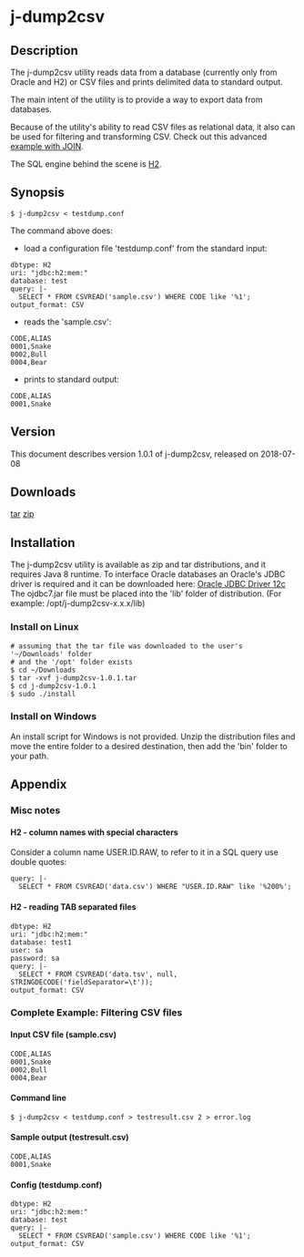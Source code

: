 # j-dump2csv #
## Description ##
The j-dump2csv utility reads data from a database (currently only from Oracle and H2)
or CSV files and prints delimited data to standard output.

The main intent of the utility is to provide a way to export data from databases.

Because of the utility's ability to read CSV files as relational data, it also can
be used for filtering and transforming CSV. Check out this advanced [example with JOIN](https://github.com/andrey-stepantsov/j-dump2csv/wiki/Using-%27JOIN%27-with-CSV).

The SQL engine behind the scene is [H2](http://h2database.com).
## Synopsis ##
~~~
$ j-dump2csv < testdump.conf
~~~
The command above does:
 * load a configuration file 'testdump.conf' from the standard input:
~~~
dbtype: H2
uri: "jdbc:h2:mem:"
database: test
query: |-
  SELECT * FROM CSVREAD('sample.csv') WHERE CODE like '%1';
output_format: CSV
~~~
 * reads the 'sample.csv':
~~~
CODE,ALIAS
0001,Snake
0002,Bull
0004,Bear
~~~
 * prints to standard output:
~~~
CODE,ALIAS
0001,Snake
~~~
  
## Version ##
This document describes version 1.0.1 of j-dump2csv, released on 2018-07-08
## Downloads ##
[tar](https://github.com/andrey-stepantsov/j-dump2csv/releases/download/1.0.1/j-dump2csv-1.0.1.tar)
[zip](https://github.com/andrey-stepantsov/j-dump2csv/releases/download/1.0.1/j-dump2csv-1.0.1.zip)
 
## Installation ##
The j-dump2csv utility is available as zip and tar distributions, and it requires Java 8 runtime.
To interface Oracle databases an Oracle's JDBC driver is required and it can be downloaded here:
[Oracle JDBC Driver 12c](http://www.oracle.com/technetwork/database/features/jdbc/jdbc-drivers-12c-download-1958347.html)
The ojdbc7.jar file must be placed into the 'lib' folder of distribution. (For example: /opt/j-dump2csv-x.x.x/lib)

### Install on Linux ###
```
# assuming that the tar file was downloaded to the user's '~/Downloads' folder
# and the '/opt' folder exists
$ cd ~/Downloads
$ tar -xvf j-dump2csv-1.0.1.tar
$ cd j-dump2csv-1.0.1
$ sudo ./install
```

### Install on Windows ###
An install script for Windows is not provided. Unzip the distribution files and move the entire
folder to a desired destination, then add the 'bin' folder to your path.

## Appendix ##

### Misc notes ###

#### H2 - column names with special characters ####

Consider a column name USER.ID.RAW, to refer to it in a SQL query use double quotes:
~~~
query: |-
  SELECT * FROM CSVREAD('data.csv') WHERE "USER.ID.RAW" like '%200%';
~~~

#### H2 - reading TAB separated files ####

~~~
dbtype: H2
uri: "jdbc:h2:mem:"
database: test1
user: sa
password: sa
query: |-
  SELECT * FROM CSVREAD('data.tsv', null, STRINGDECODE('fieldSeparator=\t'));
output_format: CSV
~~~

### Complete Example: Filtering CSV files ###

#### Input CSV file (sample.csv) ####
~~~
CODE,ALIAS
0001,Snake
0002,Bull
0004,Bear
~~~

#### Command line ####
~~~
$ j-dump2csv < testdump.conf > testresult.csv 2 > error.log 
~~~

#### Sample output (testresult.csv) ####
~~~
CODE,ALIAS
0001,Snake
~~~

#### Config (testdump.conf) ####
~~~
dbtype: H2
uri: "jdbc:h2:mem:"
database: test
query: |-
  SELECT * FROM CSVREAD('sample.csv') WHERE CODE like '%1';
output_format: CSV
~~~
